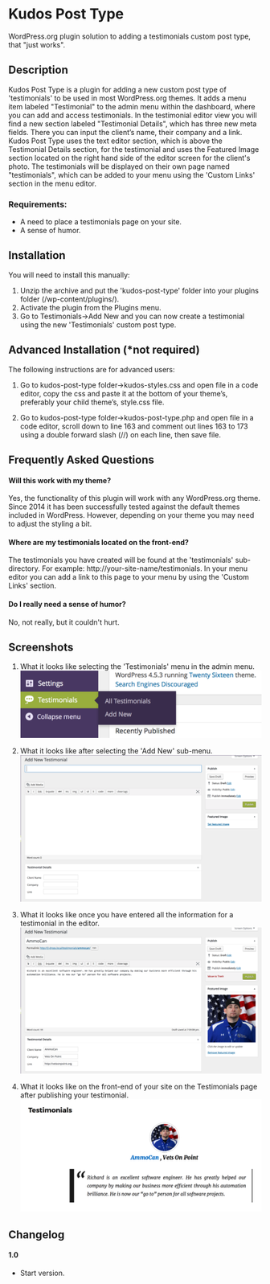 Kudos Post Type
===============

WordPress.org plugin solution to adding a testimonials custom post type, that "just works".


## Description

Kudos Post Type is a plugin for adding a new custom post type of 'testimonials' to be used in most WordPress.org themes. It adds a menu item labeled "Testimonial" to the admin menu within the dashboard, where you can add and access testimonials. In the testimonial editor view you will find a new section labeled "Testimonial Details", which has three new meta fields. There you can input the client’s name, their company and a link. Kudos Post Type uses the text editor section, which is above the Testimonial Details section, for the testimonial and uses the Featured Image section located on the right hand side of the editor screen for the client's photo. The testimonials will be displayed on their own page named "testimonials", which can be added to your menu using the 'Custom Links' section in the menu editor.

### Requirements:
  * A need to place a testimonials page on your site.
  * A sense of humor.

## Installation

You will need to install this manually:

1. Unzip the archive and put the 'kudos-post-type' folder into your plugins folder (/wp-content/plugins/).
2. Activate the plugin from the Plugins menu.
3. Go to Testimonials->Add New and you can now create a testimonial using the new 'Testimonials' custom post type.

## Advanced Installation (*not required)

The following instructions are for advanced users:

1. Go to kudos-post-type folder->kudos-styles.css and open file in a code editor, copy the css and paste it at the bottom of your theme’s, preferably your child theme’s, style.css file.

2. Go to kudos-post-type folder->kudos-post-type.php and open file in a code editor, scroll down to line 163 and comment out lines 163 to 173 using a double forward slash (//) on each line, then save file.

## Frequently Asked Questions

#### Will this work with my theme?
Yes, the functionality of this plugin will work with any WordPress.org theme. Since 2014 it has been successfully tested against the default themes included in WordPress. However, depending on your theme you may need to adjust the styling a bit.
#### Where are my testimonials located on the front-end?
The testimonials you have created will be found at the 'testimonials' sub-directory. For example: http://your-site-name/testimonials. In your menu editor you can add a link to this page to your menu by using the 'Custom Links' section.
#### Do I really need a sense of humor?
No, not really, but it couldn't hurt.

## Screenshots

1. What it looks like selecting the 'Testimonials' menu in the admin menu.
![What it looks like selecting the 'Testimonials' menu in the admin menu](screenshot-1.png)

2. What it looks like after selecting the 'Add New' sub-menu.
![What it looks like after selecting the 'Add New' sub-menu](screenshot-2.png)

3. What it looks like once you have entered all the information for a testimonial in the editor.
![What it looks like once you have entered all the information for a testimonial in the editor](screenshot-3.png)

4. What it looks like on the front-end of your site on the Testimonials page after publishing your testimonial.
![What it looks like on the front-end of your site on the Testimonials page after publishing your testimonial](screenshot-4.png)


## Changelog

#### 1.0
* Start version.

